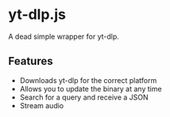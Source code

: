 # yt-dlp.js

A dead simple wrapper for yt-dlp.

## Features

- Downloads yt-dlp for the correct platform
- Allows you to update the binary at any time
- Search for a query and receive a JSON
- Stream audio
